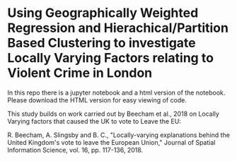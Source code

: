 # Using Geographically Weighted Regression and Hierachical/Partition Based Clustering to investigate Locally Varying Factors relating to Violent Crime in London

In this repo there is a jupyter notebook and a html version of the notebook. Please download the HTML version for easy viewing of code.

This study builds on work carried out by Beecham et al., 2018 on Locally Varying factors that caused the UK to vote to Leave the EU:

R. Beecham, A. Slingsby and B. C., "Locally-varying explanations behind the United Kingdom's vote to leave the European Union," Journal of Spatial Information Science, vol. 16, pp. 117-136, 2018. 
